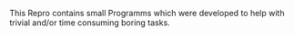 This Repro contains small Programms which were developed to help with trivial and/or time consuming boring tasks.
